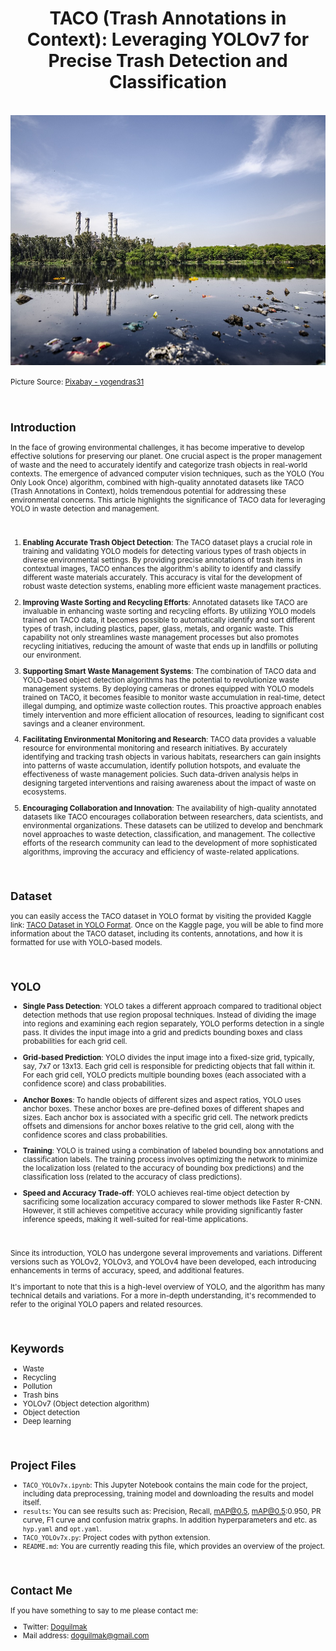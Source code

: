 <h1 align=center >TACO (Trash Annotations in Context): Leveraging YOLOv7 for Precise Trash Detection and Classification</h1>

<br>  

<img src="https://github.com/doguilmak/TACO-Trash-Annotations-in-Context-YOLOv7/blob/main/asset/contamination-4286704_1280.jpg" height=400 width=1000 alt="Contamination"/>

<small>Picture Source: <a href="https://pixabay.com/users/yogendras31-12827898/">Pixabay - yogendras31</a>  

<br>

## Introduction

In the face of growing environmental challenges, it has become imperative to develop effective solutions for preserving our planet. One crucial aspect is the proper management of waste and the need to accurately identify and categorize trash objects in real-world contexts. The emergence of advanced computer vision techniques, such as the YOLO (You Only Look Once) algorithm, combined with high-quality annotated datasets like TACO (Trash Annotations in Context), holds tremendous potential for addressing these environmental concerns. This article highlights the significance of TACO data for leveraging YOLO in waste detection and management.

<br>

1. **Enabling Accurate Trash Object Detection**:
The TACO dataset plays a crucial role in training and validating YOLO models for detecting various types of trash objects in diverse environmental settings. By providing precise annotations of trash items in contextual images, TACO enhances the algorithm's ability to identify and classify different waste materials accurately. This accuracy is vital for the development of robust waste detection systems, enabling more efficient waste management practices.

2. **Improving Waste Sorting and Recycling Efforts**:
Annotated datasets like TACO are invaluable in enhancing waste sorting and recycling efforts. By utilizing YOLO models trained on TACO data, it becomes possible to automatically identify and sort different types of trash, including plastics, paper, glass, metals, and organic waste. This capability not only streamlines waste management processes but also promotes recycling initiatives, reducing the amount of waste that ends up in landfills or polluting our environment.

3. **Supporting Smart Waste Management Systems**:
The combination of TACO data and YOLO-based object detection algorithms has the potential to revolutionize waste management systems. By deploying cameras or drones equipped with YOLO models trained on TACO, it becomes feasible to monitor waste accumulation in real-time, detect illegal dumping, and optimize waste collection routes. This proactive approach enables timely intervention and more efficient allocation of resources, leading to significant cost savings and a cleaner environment.

4. **Facilitating Environmental Monitoring and Research**:
TACO data provides a valuable resource for environmental monitoring and research initiatives. By accurately identifying and tracking trash objects in various habitats, researchers can gain insights into patterns of waste accumulation, identify pollution hotspots, and evaluate the effectiveness of waste management policies. Such data-driven analysis helps in designing targeted interventions and raising awareness about the impact of waste on ecosystems.

5. **Encouraging Collaboration and Innovation**:
The availability of high-quality annotated datasets like TACO encourages collaboration between researchers, data scientists, and environmental organizations. These datasets can be utilized to develop and benchmark novel approaches to waste detection, classification, and management. The collective efforts of the research community can lead to the development of more sophisticated algorithms, improving the accuracy and efficiency of waste-related applications.

<br>

## Dataset

you can easily access the TACO dataset in YOLO format by visiting the provided Kaggle link: [TACO Dataset in YOLO Format](https://www.kaggle.com/datasets/vencerlanz09/taco-dataset-yolo-format). Once on the Kaggle page, you will be able to find more information about the TACO dataset, including its contents, annotations, and how it is formatted for use with YOLO-based models.

<br>

## YOLO


*   **Single Pass Detection**: YOLO takes a different approach compared to traditional object detection methods that use region proposal techniques. Instead of dividing the image into regions and examining each region separately, YOLO performs detection in a single pass. It divides the input image into a grid and predicts bounding boxes and class probabilities for each grid cell.

*   **Grid-based Prediction**: YOLO divides the input image into a fixed-size grid, typically, say, 7x7 or 13x13. Each grid cell is responsible for predicting objects that fall within it. For each grid cell, YOLO predicts multiple bounding boxes (each associated with a confidence score) and class probabilities.

*   **Anchor Boxes**: To handle objects of different sizes and aspect ratios, YOLO uses anchor boxes. These anchor boxes are pre-defined boxes of different shapes and sizes. Each anchor box is associated with a specific grid cell. The network predicts offsets and dimensions for anchor boxes relative to the grid cell, along with the confidence scores and class probabilities.

*   **Training**: YOLO is trained using a combination of labeled bounding box annotations and classification labels. The training process involves optimizing the network to minimize the localization loss (related to the accuracy of bounding box predictions) and the classification loss (related to the accuracy of class predictions).

*   **Speed and Accuracy Trade-off**: YOLO achieves real-time object detection by sacrificing some localization accuracy compared to slower methods like Faster R-CNN. However, it still achieves competitive accuracy while providing significantly faster inference speeds, making it well-suited for real-time applications.

<br>

Since its introduction, YOLO has undergone several improvements and variations. Different versions such as YOLOv2, YOLOv3, and YOLOv4 have been developed, each introducing enhancements in terms of accuracy, speed, and additional features.

It's important to note that this is a high-level overview of YOLO, and the algorithm has many technical details and variations. For a more in-depth understanding, it's recommended to refer to the original YOLO papers and related resources.

<br>

## Keywords

* Waste
* Recycling
* Pollution
* Trash bins
* YOLOv7 (Object detection algorithm)
* Object detection
* Deep learning

<br>

## Project Files

-   `TACO_YOLOv7x.ipynb`: This Jupyter Notebook contains the main code for the project, including data preprocessing, training model and downloading the results and model itself.
-   `results`: You can see results such as: Precision, Recall, mAP@0.5, mAP@0.5:0.950, PR curve, F1 curve and confusion matrix graphs. In addition hyperparameters  and etc. as `hyp.yaml` and `opt.yaml`.
- 	`TACO_YOLOv7x.py`: Project codes with python extension.
-   `README.md`: You are currently reading this file, which provides an overview of the project.

<br>

## Contact Me

If you have something to say to me please contact me: 

*	Twitter: [Doguilmak](https://twitter.com/Doguilmak) 
*	Mail address: doguilmak@gmail.com
